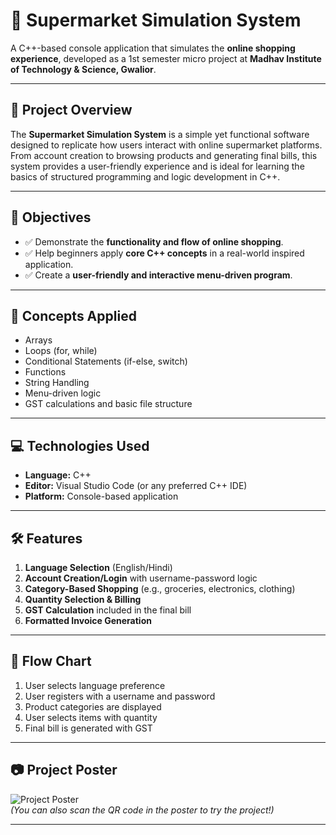 # 🛒 Supermarket Simulation System

A C++-based console application that simulates the **online shopping experience**, developed as a 1st semester micro project at **Madhav Institute of Technology & Science, Gwalior**.

---

## 📌 Project Overview

The **Supermarket Simulation System** is a simple yet functional software designed to replicate how users interact with online supermarket platforms. From account creation to browsing products and generating final bills, this system provides a user-friendly experience and is ideal for learning the basics of structured programming and logic development in C++.

---

## 🎯 Objectives

- ✅ Demonstrate the **functionality and flow of online shopping**.
- ✅ Help beginners apply **core C++ concepts** in a real-world inspired application.
- ✅ Create a **user-friendly and interactive menu-driven program**.

---

## 🧠 Concepts Applied

- Arrays  
- Loops (for, while)  
- Conditional Statements (if-else, switch)  
- Functions  
- String Handling  
- Menu-driven logic  
- GST calculations and basic file structure

---

## 💻 Technologies Used

- **Language:** C++  
- **Editor:** Visual Studio Code (or any preferred C++ IDE)  
- **Platform:** Console-based application

---

## 🛠️ Features

1. **Language Selection** (English/Hindi)  
2. **Account Creation/Login** with username-password logic  
3. **Category-Based Shopping** (e.g., groceries, electronics, clothing)  
4. **Quantity Selection & Billing**  
5. **GST Calculation** included in the final bill  
6. **Formatted Invoice Generation**

---

## 🧾 Flow Chart

1. User selects language preference  
2. User registers with a username and password  
3. Product categories are displayed  
4. User selects items with quantity  
5. Final bill is generated with GST  

---

## 📷 Project Poster

![Project Poster](assets/project-poster.png)  
_(You can also scan the QR code in the poster to try the project!)_

---


